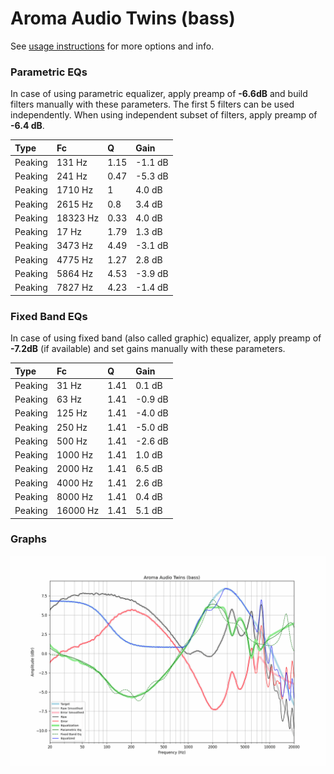 # Aroma Audio Twins (bass)
See [usage instructions](https://github.com/jaakkopasanen/AutoEq#usage) for more options and info.

### Parametric EQs
In case of using parametric equalizer, apply preamp of **-6.6dB** and build filters manually
with these parameters. The first 5 filters can be used independently.
When using independent subset of filters, apply preamp of **-6.4 dB**.

| Type    | Fc       |    Q | Gain    |
|:--------|:---------|:-----|:--------|
| Peaking | 131 Hz   | 1.15 | -1.1 dB |
| Peaking | 241 Hz   | 0.47 | -5.3 dB |
| Peaking | 1710 Hz  | 1    | 4.0 dB  |
| Peaking | 2615 Hz  | 0.8  | 3.4 dB  |
| Peaking | 18323 Hz | 0.33 | 4.0 dB  |
| Peaking | 17 Hz    | 1.79 | 1.3 dB  |
| Peaking | 3473 Hz  | 4.49 | -3.1 dB |
| Peaking | 4775 Hz  | 1.27 | 2.8 dB  |
| Peaking | 5864 Hz  | 4.53 | -3.9 dB |
| Peaking | 7827 Hz  | 4.23 | -1.4 dB |

### Fixed Band EQs
In case of using fixed band (also called graphic) equalizer, apply preamp of **-7.2dB**
(if available) and set gains manually with these parameters.

| Type    | Fc       |    Q | Gain    |
|:--------|:---------|:-----|:--------|
| Peaking | 31 Hz    | 1.41 | 0.1 dB  |
| Peaking | 63 Hz    | 1.41 | -0.9 dB |
| Peaking | 125 Hz   | 1.41 | -4.0 dB |
| Peaking | 250 Hz   | 1.41 | -5.0 dB |
| Peaking | 500 Hz   | 1.41 | -2.6 dB |
| Peaking | 1000 Hz  | 1.41 | 1.0 dB  |
| Peaking | 2000 Hz  | 1.41 | 6.5 dB  |
| Peaking | 4000 Hz  | 1.41 | 2.6 dB  |
| Peaking | 8000 Hz  | 1.41 | 0.4 dB  |
| Peaking | 16000 Hz | 1.41 | 5.1 dB  |

### Graphs
![](./Aroma%20Audio%20Twins%20(bass).png)